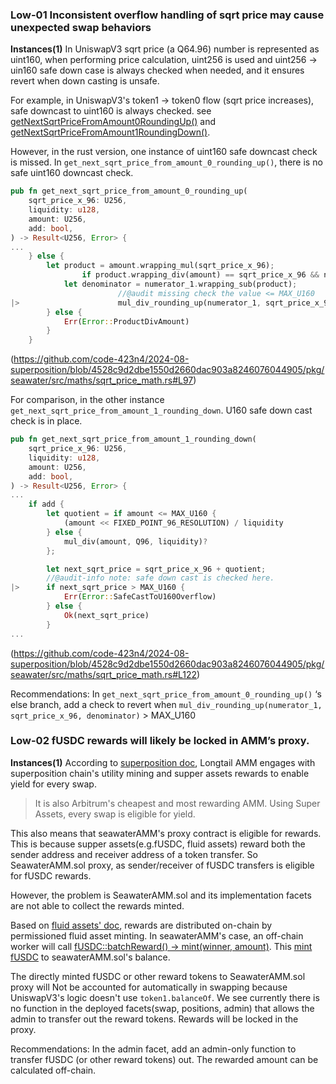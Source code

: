 ### Low-01 Inconsistent overflow handling of sqrt price may cause unexpected swap behaviors
**Instances(1)**
In UniswapV3 sqrt price (a Q64.96) number is represented as uint160, when performing price calculation, uint256 is used and uint256 -> uin160 safe down case is always checked when needed, and it ensures revert when down casting is unsafe.

For example, in UniswapV3's token1 -> token0 flow (sqrt price increases), safe downcast to uint160 is always checked. see [getNextSqrtPriceFromAmount0RoundingUp()](https://github.com/Uniswap/v3-core/blob/d8b1c635c275d2a9450bd6a78f3fa2484fef73eb/contracts/libraries/SqrtPriceMath.sol#L54) and [getNextSqrtPriceFromAmount1RoundingDown()](https://github.com/Uniswap/v3-core/blob/d8b1c635c275d2a9450bd6a78f3fa2484fef73eb/contracts/libraries/SqrtPriceMath.sol#L84).

However, in the rust version, one instance of uint160 safe downcast check is missed. In `get_next_sqrt_price_from_amount_0_rounding_up()`, there is no safe uint160 downcast check. 
```rust
pub fn get_next_sqrt_price_from_amount_0_rounding_up(
    sqrt_price_x_96: U256,
    liquidity: u128,
    amount: U256,
    add: bool,
) -> Result<U256, Error> {
...
    } else {
        let product = amount.wrapping_mul(sqrt_price_x_96);
                if product.wrapping_div(amount) == sqrt_price_x_96 && numerator_1 > product {
            let denominator = numerator_1.wrapping_sub(product);
                        //@audit missing check the value <= MAX_U160
|>                      mul_div_rounding_up(numerator_1, sqrt_price_x_96, denominator)
        } else {
            Err(Error::ProductDivAmount)
        }
    }
```
(https://github.com/code-423n4/2024-08-superposition/blob/4528c9d2dbe1550d2660dac903a8246076044905/pkg/seawater/src/maths/sqrt_price_math.rs#L97)

For comparison, in the other instance `get_next_sqrt_price_from_amount_1_rounding_down`. U160 safe down cast check is in place.
```rust
pub fn get_next_sqrt_price_from_amount_1_rounding_down(
    sqrt_price_x_96: U256,
    liquidity: u128,
    amount: U256,
    add: bool,
) -> Result<U256, Error> {
...
    if add {
        let quotient = if amount <= MAX_U160 {
            (amount << FIXED_POINT_96_RESOLUTION) / liquidity
        } else {
            mul_div(amount, Q96, liquidity)?
        };

        let next_sqrt_price = sqrt_price_x_96 + quotient;
        //@audit-info note: safe down cast is checked here.
|>      if next_sqrt_price > MAX_U160 {
            Err(Error::SafeCastToU160Overflow)
        } else {
            Ok(next_sqrt_price)
        }
...
```
(https://github.com/code-423n4/2024-08-superposition/blob/4528c9d2dbe1550d2660dac903a8246076044905/pkg/seawater/src/maths/sqrt_price_math.rs#L122)

Recommendations:
In `get_next_sqrt_price_from_amount_0_rounding_up()` ‘s  else branch, add a check to revert when `mul_div_rounding_up(numerator_1, sqrt_price_x_96, denominator)` > MAX_U160

### Low-02 fUSDC rewards will likely be locked in AMM’s proxy.
**Instances(1)**
According to [superposition doc](https://docs.superposition.so/native-dapps/longtail-amm), Longtail AMM engages with superposition chain's utility mining and supper assets rewards to enable yield for every swap. 
>It is also Arbitrum's cheapest and most rewarding AMM. Using Super Assets, every swap is eligible for yield.

This also means that seawaterAMM's proxy contract is eligible for rewards. This is because supper assets(e.g.fUSDC, fluid assets) reward both the sender address and receiver address of a token transfer. So SeawaterAMM.sol proxy, as sender/receiver of fUSDC transfers is eligible for fUSDC rewards.

However, the problem is SeawaterAMM.sol and its implementation facets are not able to collect the rewards minted.

Based on [fluid assets' doc](https://docs.fluidity.money/docs/fundamentals/faq#how-are-rewards-distributed), rewards are distributed on-chain by permissioned fluid asset minting. In seawaterAMM's case, an off-chain worker will call [fUSDC::batchReward() -> mint(winner, amount)](https://github.com/fluidity-money/fluidity-app/blob/07d62d3164ceb427fa3bda73b99c3ada683fbe9e/contracts/ethereum/contracts/Token.sol#L710-L732). This [mint fUSDC](https://github.com/fluidity-money/fluidity-app/blob/07d62d3164ceb427fa3bda73b99c3ada683fbe9e/contracts/ethereum/contracts/Token.sol#L710-L732) to seawaterAMM.sol's balance.

The directly minted fUSDC or other reward tokens to SeawaterAMM.sol proxy will Not be accounted for automatically in swapping because UniswapV3's logic doesn't use `token1.balanceOf`. We see currently there is no function in the deployed facets(swap, positions, admin) that allows the admin to transfer out the reward tokens. Rewards will be locked in the proxy.

Recommendations:
In the admin facet, add an admin-only function to transfer fUSDC (or other reward tokens) out. The rewarded amount can be calculated off-chain.








